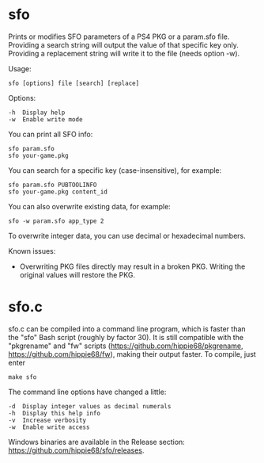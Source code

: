 # sfo

Prints or modifies SFO parameters of a PS4 PKG or a param.sfo file.                  
Providing a search string will output the value of that specific key only.     
Providing a replacement string will write it to the file (needs option -w). 

Usage:

    sfo [options] file [search] [replace]

Options:

    -h  Display help
    -w  Enable write mode

You can print all SFO info:

    sfo param.sfo
    sfo your-game.pkg

You can search for a specific key (case-insensitive), for example:

    sfo param.sfo PUBTOOLINFO
    sfo your-game.pkg content_id

You can also overwrite existing data, for example:

    sfo -w param.sfo app_type 2

To overwrite integer data, you can use decimal or hexadecimal numbers.

Known issues:
- Overwriting PKG files directly may result in a broken PKG. Writing the original values will restore the PKG.

# sfo.c

sfo.c can be compiled into a command line program, which is faster than the "sfo" Bash script (roughly by factor 30). It is still compatible with the "pkgrename" and "fw" scripts (https://github.com/hippie68/pkgrename, https://github.com/hippie68/fw), making their output faster. To compile, just enter

    make sfo

The command line options have changed a little:

    -d  Display integer values as decimal numerals
    -h  Display this help info
    -v  Increase verbosity
    -w  Enable write access

Windows binaries are available in the Release section: https://github.com/hippie68/sfo/releases.
